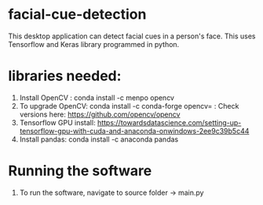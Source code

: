 # facial-cue-detection
This desktop application can detect facial cues in a person's face. This uses Tensorflow and Keras library programmed in python. 


# libraries needed:
1. Install OpenCV   : conda install -c menpo opencv
2. To upgrade OpenCV: conda install -c conda-forge opencv=<version>
                    : Check versions here: https://github.com/opencv/opencv
2. Tensorflow GPU install: https://towardsdatascience.com/setting-up-tensorflow-gpu-with-cuda-and-anaconda-onwindows-2ee9c39b5c44
3. Install pandas: conda install -c anaconda pandas

# Running the software
1. To run the software, navigate to source folder -> main.py
